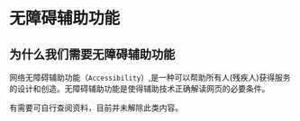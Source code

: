 <!--
 * @Author: zhangwu
 * @Date: 2022-04-06 10:17:44
 * @LastEditors: zhangwu
 * @LastEditTime: 2022-04-06 20:28:12
 * @Description: 请填写简介
-->
# 无障碍辅助功能

## 为什么我们需要无障碍辅助功能

网络无障碍辅助功能（`Accessibility`）,是一种可以帮助所有人(残疾人)获得服务的设计和创造。无障碍辅助功能是使得辅助技术正确解读网页的必要条件。

有需要可自行查阅资料，目前并未解除此类内容。